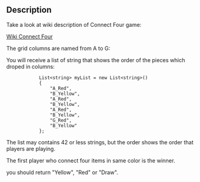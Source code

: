## Description

Take a look at wiki description of Connect Four game:

<a href="https://en.wikipedia.org/wiki/Connect_Four"> Wiki Connect Four</a>

The grid columns are named from A to G:


You will receive a list of string that shows the order of the pieces which droped in columns:

```
            List<string> myList = new List<string>()
            {
                "A_Red",
                "B_Yellow",
                "A_Red",
                "B_Yellow",
                "A_Red",
                "B_Yellow",
                "G_Red",
                "B_Yellow"
            };
```

The list may contains 42 or less strings, but the order shows the order that players are playing.

The first player who connect four items in same color is the winner.

you should return "Yellow", "Red" or "Draw".
